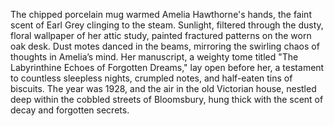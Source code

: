 The chipped porcelain mug warmed Amelia Hawthorne's hands, the faint scent of Earl Grey clinging to the steam.  Sunlight, filtered through the dusty, floral wallpaper of her attic study, painted fractured patterns on the worn oak desk.  Dust motes danced in the beams, mirroring the swirling chaos of thoughts in Amelia’s mind.  Her manuscript, a weighty tome titled "The Labyrinthine Echoes of Forgotten Dreams," lay open before her, a testament to countless sleepless nights, crumpled notes, and half-eaten tins of biscuits.  The year was 1928, and the air in the old Victorian house, nestled deep within the cobbled streets of Bloomsbury, hung thick with the scent of decay and forgotten secrets.

